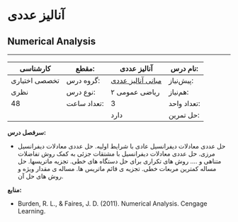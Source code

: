 # آنالیز عددی
## Numerical Analysis
_______________________________________________________________________________
| کارشناسی      | مقطع:       | آنالیز عددی                                                           | نام درس:    |
| ------------- | ----------- | --------------------------------------------------------------------- | ----------- |
| تخصصی اختیاری | گروه درس:   | [مبانی آنالیز عددی](../mandatory/Foundation-of-Numerical-Analysis.md) | پیش‌نیاز:   |
| نظری          | نوع درس:    | ریاضی عمومی ۲                                                         | هم‌نیاز:    |
| 48            | تعداد ساعت: | 3                                                                     | تعداد واحد: |
|               |             |  دارد                                                                 | حل تمرین:   |

**سرفصل درس:**


- حل عددی معادلات دیفرانسیل عادی با شرایط اولیه. حل عددی معادلات دیفرانسیل مرزی. حل عددی معادلات دیفرانسیل با مشتقات جزئی به کمک روش تفاضلات متناهی و …. روش های تکراری برای حل دستگاه های خطی. تجزیه ماتریسها. حل مساله کمترین مربعات خطی. تجزیه ی قائم ماتریس ها. مساله ی مقدار ویژه و روش های حل آن.


**منابع:**

- Burden, R. L., & Faires, J. D. (2011). Numerical Analysis. Cengage Learning.
